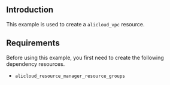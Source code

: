 ## Introduction

This example is used to create a `alicloud_vpc` resource.

## Requirements

Before using this example, you first need to create the following dependency resources.
- `alicloud_resource_manager_resource_groups`
